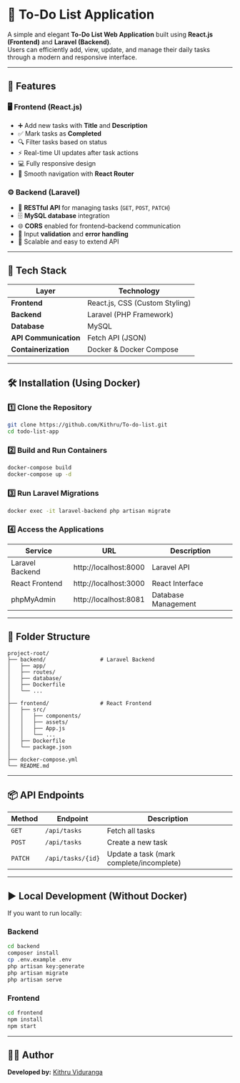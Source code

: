 # 📝 To-Do List Application

A simple and elegant **To-Do List Web Application** built using **React.js (Frontend)** and **Laravel (Backend)**.  
Users can efficiently add, view, update, and manage their daily tasks through a modern and responsive interface.

---

## 🚀 Features

### 🖥️ Frontend (React.js)
- ➕ Add new tasks with **Title** and **Description**  
- ✅ Mark tasks as **Completed**  
- 🔍 Filter tasks based on status  
- ⚡ Real-time UI updates after task actions  
- 💻 Fully responsive design  
- 🧭 Smooth navigation with **React Router**

### ⚙️ Backend (Laravel)
- 🧱 **RESTful API** for managing tasks (`GET`, `POST`, `PATCH`)  
- 🗄️ **MySQL database** integration  
- 🌐 **CORS** enabled for frontend–backend communication  
- 🔐 Input **validation** and **error handling**  
- 🚀 Scalable and easy to extend API

---

## 🧩 Tech Stack

| Layer | Technology |
|--------|-------------|
| **Frontend** | React.js, CSS (Custom Styling) |
| **Backend** | Laravel (PHP Framework) |
| **Database** | MySQL |
| **API Communication** | Fetch API (JSON) |
| **Containerization** | Docker & Docker Compose |

---

## 🛠️ Installation (Using Docker)

### 1️⃣ Clone the Repository

```bash
git clone https://github.com/Kithru/To-do-list.git
cd todo-list-app
```

### 2️⃣ Build and Run Containers

```bash
docker-compose build
docker-compose up -d
```

### 3️⃣ Run Laravel Migrations

```bash
docker exec -it laravel-backend php artisan migrate
```

### 4️⃣ Access the Applications

| Service | URL | Description |
|----------|-----|-------------|
| Laravel Backend | http://localhost:8000 | Laravel API |
| React Frontend | http://localhost:3000 | React Interface |
| phpMyAdmin | http://localhost:8081 | Database Management |

---

## 📁 Folder Structure

```
project-root/
├── backend/                 # Laravel Backend
│   ├── app/
│   ├── routes/
│   ├── database/
│   ├── Dockerfile
│   └── ...
│
├── frontend/                # React Frontend
│   ├── src/
│   │   ├── components/
│   │   ├── assets/
│   │   ├── App.js
│   │   └── ...
│   ├── Dockerfile
│   └── package.json
│
├── docker-compose.yml
└── README.md
```

---

## 📦 API Endpoints

| Method | Endpoint | Description |
|--------|-----------|-------------|
| `GET` | `/api/tasks` | Fetch all tasks |
| `POST` | `/api/tasks` | Create a new task |
| `PATCH` | `/api/tasks/{id}` | Update a task (mark complete/incomplete) |

---

## ▶️ Local Development (Without Docker)

If you want to run locally:

### Backend
```bash
cd backend
composer install
cp .env.example .env
php artisan key:generate
php artisan migrate
php artisan serve
```

### Frontend
```bash
cd frontend
npm install
npm start
```

---

## 👨‍💻 Author

**Developed by:** [Kithru Viduranga](https://github.com/Kithru)

